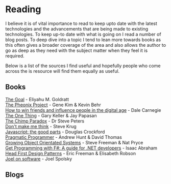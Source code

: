 # Reading

I believe it is of vital importance to read to keep upto date with the latest technologies and the advancements that are being made to existing technologies. To keep up-to date with what is going on I read a number of blog posts. To deep dive into a topic I tend to lean more towards books as this often gives a broader coverage of the area and also allows the author to go as deep as they need with the subject matter when they feel it is required.

Below is a list of the sources I find useful and hopefully people who come across the is resource will find them equally as useful.

## Books
[The Goal](https://www.amazon.co.uk/Goal-Process-Ongoing-Improvement/dp/0566086654/) - Eliyahu M. Goldratt</br>
[The Pheonix Project](https://www.amazon.co.uk/Phoenix-Project-Devops-Helping-Business/dp/1942788290/) - Gene Kim & Kevin Behr</br>
[How to win friends and influence people in the digital age](https://www.amazon.co.uk/How-Friends-Influence-People-Digital/dp/0857207288/) - Dale Carnegie</br>
[The One Thing](https://www.amazon.co.uk/One-Thing-Surprisingly-Extraordinary-bestselling/dp/1848549253/) - Gary Keller & Jay Papasan</br>
[The Chimp Paradox](https://www.amazon.co.uk/Chimp-Paradox-Management-Programme-Confidence/dp/009193558X) - Dr Steve Peters</br>
[Don't make me think](https://www.amazon.co.uk/Dont-Make-Think-Revisited-Usability/dp/0321965515/) - Steve Krug</br>
[Javascript: the good parts](https://www.amazon.co.uk/JavaScript-Good-Parts-Douglas-Crockford/dp/0596517742/) - Douglas Crockford</br>
[Pragmatic Programmer](https://www.amazon.co.uk/Pragmatic-Programmer-Journeyman-Master-ebook/dp/B003GCTQAE/) - Andrew Hunt & David Thomas</br>
[Growing Object Orientated Systems](https://www.amazon.co.uk/Growing-Object-Oriented-Software-Addison-Wesley-Signature-ebook/dp/B002TIOYVW/) - Steve Freeman & Nat Pryce</br>
[Get Programming with F#: A guide for .NET developers](https://www.amazon.co.uk/Get-Programming-guide-NET-developers/dp/1617293997/) - Isaac Abraham</br>
[Head First Design Patterns](https://www.amazon.co.uk/Head-First-Design-Patterns-Freeman/dp/0596007124/) - Eric Freeman & Elisabeth Robson</br>
[Joel on software](https://www.amazon.co.uk/Joel-Software-Occasionally-Developers-Designers/dp/1590593898/) - Joel Spolsky

## Blogs
